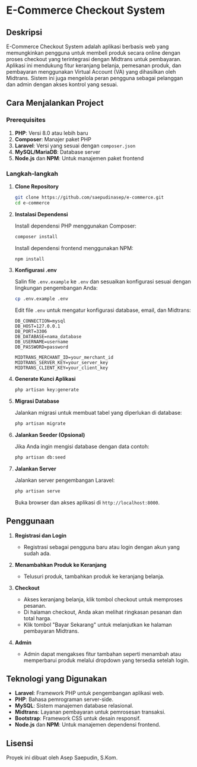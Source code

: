 # E-Commerce Checkout System

## Deskripsi

E-Commerce Checkout System adalah aplikasi berbasis web yang memungkinkan pengguna untuk membeli produk secara online dengan proses checkout yang terintegrasi dengan Midtrans untuk pembayaran. Aplikasi ini mendukung fitur keranjang belanja, pemesanan produk, dan pembayaran menggunakan Virtual Account (VA) yang dihasilkan oleh Midtrans. Sistem ini juga mengelola peran pengguna sebagai pelanggan dan admin dengan akses kontrol yang sesuai.

## Cara Menjalankan Project

### Prerequisites

1. **PHP**: Versi 8.0 atau lebih baru
2. **Composer**: Manajer paket PHP
3. **Laravel**: Versi yang sesuai dengan `composer.json`
4. **MySQL/MariaDB**: Database server
5. **Node.js** dan **NPM**: Untuk manajemen paket frontend

### Langkah-langkah

1.  **Clone Repository**

    ```bash
    git clone https://github.com/saepudinasep/e-commerce.git
    cd e-commerce
    ```

2.  **Instalasi Dependensi**

    Install dependensi PHP menggunakan Composer:

    ```bash
    composer install
    ```

    Install dependensi frontend menggunakan NPM:

    ```bash
    npm install
    ```

3.  **Konfigurasi .env**

    Salin file `.env.example` ke `.env` dan sesuaikan konfigurasi sesuai dengan lingkungan pengembangan Anda:

    ```bash
    cp .env.example .env
    ```

    Edit file `.env` untuk mengatur konfigurasi database, email, dan Midtrans:

    ```env
    DB_CONNECTION=mysql
    DB_HOST=127.0.0.1
    DB_PORT=3306
    DB_DATABASE=nama_database
    DB_USERNAME=username
    DB_PASSWORD=password

    MIDTRANS_MERCHANT_ID=your_merchant_id
    MIDTRANS_SERVER_KEY=your_server_key
    MIDTRANS_CLIENT_KEY=your_client_key
    ```

4.  **Generate Kunci Aplikasi**

    ```bash
    php artisan key:generate
    ```

5.  **Migrasi Database**

    Jalankan migrasi untuk membuat tabel yang diperlukan di database:

    ```bash
    php artisan migrate
    ```

6.  **Jalankan Seeder (Opsional)**

    Jika Anda ingin mengisi database dengan data contoh:

    ```bash
    php artisan db:seed
    ```

7.  **Jalankan Server**

    Jalankan server pengembangan Laravel:

    ```bash
    php artisan serve
    ```

    Buka browser dan akses aplikasi di `http://localhost:8000`.

## Penggunaan

1. **Registrasi dan Login**

    - Registrasi sebagai pengguna baru atau login dengan akun yang sudah ada.

2. **Menambahkan Produk ke Keranjang**

    - Telusuri produk, tambahkan produk ke keranjang belanja.

3. **Checkout**

    - Akses keranjang belanja, klik tombol checkout untuk memproses pesanan.
    - Di halaman checkout, Anda akan melihat ringkasan pesanan dan total harga.
    - Klik tombol "Bayar Sekarang" untuk melanjutkan ke halaman pembayaran Midtrans.

4. **Admin**

    - Admin dapat mengakses fitur tambahan seperti menambah atau memperbarui produk melalui dropdown yang tersedia setelah login.

## Teknologi yang Digunakan

-   **Laravel**: Framework PHP untuk pengembangan aplikasi web.
-   **PHP**: Bahasa pemrograman server-side.
-   **MySQL**: Sistem manajemen database relasional.
-   **Midtrans**: Layanan pembayaran untuk pemrosesan transaksi.
-   **Bootstrap**: Framework CSS untuk desain responsif.
-   **Node.js** dan **NPM**: Untuk manajemen dependensi frontend.

## Lisensi

Proyek ini dibuat oleh Asep Saepudin, S.Kom.
